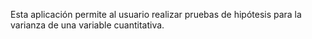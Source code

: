 Esta aplicación permite al usuario realizar pruebas de hipótesis para la varianza de una variable cuantitativa.